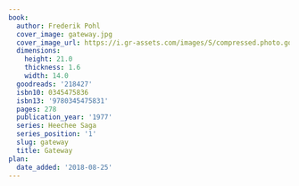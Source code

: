 ```yaml
---
book:
  author: Frederik Pohl
  cover_image: gateway.jpg
  cover_image_url: https://i.gr-assets.com/images/S/compressed.photo.goodreads.com/books/1441698400l/218427._SX98_.jpg
  dimensions:
    height: 21.0
    thickness: 1.6
    width: 14.0
  goodreads: '218427'
  isbn10: 0345475836
  isbn13: '9780345475831'
  pages: 278
  publication_year: '1977'
  series: Heechee Saga
  series_position: '1'
  slug: gateway
  title: Gateway
plan:
  date_added: '2018-08-25'
---
```

